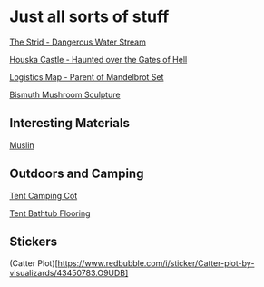 # Just all sorts of stuff

[The Strid - Dangerous Water Stream](https://www.google.com/search?hl=en&sxsrf=ALeKk01SLL7RKj1D07Q_s_O8ceF73o_zVA%3A1609382077791&ei=vTjtX632L-SC4t4P1aW8gAo&q=the+strid&oq=the+strid&gs_lcp=CgZwc3ktYWIQAzIHCCMQyQMQJzIFCC4QsQMyAgguMggILhDHARCvATICCAAyAggAMgIILjICCAAyAgguMgIIADoECAAQRzoECCMQJzoFCAAQkQI6BAguEEM6BAgAEEM6CAgAELEDEIMBOgUIABCxAzoICAAQyQMQkQI6CAguELEDEIMBOggIABCxAxDJAzoICC4QxwEQowI6CwguELEDEIMBEMkDOg4ILhCxAxCDARDHARCvAVD_wwxYxcsMYITNDGgAcAR4AYABtQKIAeINkgEHMC43LjEuMZgBAKABAaoBB2d3cy13aXrIAQjAAQE&sclient=psy-ab&ved=0ahUKEwjtyLe4l_ftAhVkgdgFHdUSD6AQ4dUDCAw&uact=5)

[Houska Castle - Haunted over the Gates of Hell](https://en.wikipedia.org/wiki/Houska_Castle)

[Logistics Map - Parent of Mandelbrot Set](https://en.wikipedia.org/wiki/Logistic_map)

[Bismuth Mushroom Sculpture](https://www.thebismuthsmith.com/product/large-mushroom/)

## Interesting Materials

[Muslin](https://en.wikipedia.org/wiki/Muslin)

## Outdoors and Camping

[Tent Camping Cot](https://www.onetigris.com/foldable-camping-cot.html)

[Tent Bathtub Flooring](https://www.onetigris.com/tent-bathtub-floor.html)

## Stickers

(Catter Plot)[https://www.redbubble.com/i/sticker/Catter-plot-by-visualizards/43450783.O9UDB]